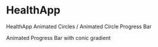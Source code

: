 # HealthApp
HealthApp Animated Circles / Animated Circle Progress Bar

Animated Progress Bar with conic gradient 
